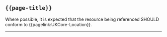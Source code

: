 ## <code>{{page-title}}</code>

Where possible, it is expected that the resource being referenced SHOULD conform to {{pagelink:UKCore-Location}}.

---

